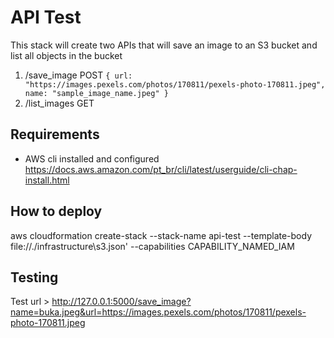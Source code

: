 # API Test

This stack will create two APIs that will save an image to an S3 bucket and list all objects in the bucket

1. /save_image
POST
`
{
    url: "https://images.pexels.com/photos/170811/pexels-photo-170811.jpeg",
    name: "sample_image_name.jpeg"
}
`
2. /list_images
GET


## Requirements

* AWS cli installed and configured https://docs.aws.amazon.com/pt_br/cli/latest/userguide/cli-chap-install.html

## How to deploy

aws cloudformation create-stack --stack-name api-test --template-body file://./infrastructure\s3.json' --capabilities CAPABILITY_NAMED_IAM 

## Testing

Test url >
http://127.0.0.1:5000/save_image?name=buka.jpeg&url=https://images.pexels.com/photos/170811/pexels-photo-170811.jpeg




